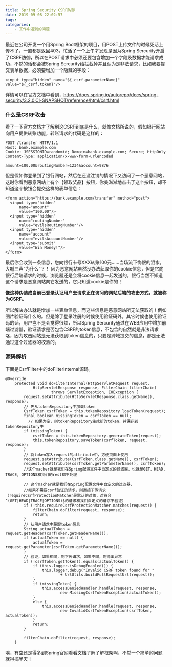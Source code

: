 ```yaml
---
title: Spring Security CSRF防御
date: 2019-09-08 22:02:57
tags:
categories: 
    - 工作中遇到的问题
---
```

最近在公司开发一个用Spring Boot框架的项目，用POST上传文件的时候死活上传不了，一直都是返回403，忙活了一个上午才发现是因为Spring Sercurity开启了CSRF防御，所以在POST请求中必须还要包含增加一个字段及数据才能请求成功，不然的话都会被Spring Sercurity给拦截掉并且认为是非法请求，比如我要提交表单数据，必须要增加一个隐藏的字段：
```
<input type="hidden" name="${_csrf.parameterName}" value="${_csrf.token}"/>
```
详情可以在官方文档中看到，https://docs.spring.io/autorepo/docs/spring-security/3.2.0.CI-SNAPSHOT/reference/html/csrf.html


### 什么是CSRF攻击
看了一下官方文档才了解到这CSRF到底是什么，就像文档所说的，假如银行网站向用户提供转账功能，转账请求的代码是这样的：

```
POST /transfer HTTP/1.1
Host: bank.example.com
Cookie: JSESSIONID=randomid; Domain=bank.example.com; Secure; HttpOnly
Content-Type: application/x-www-form-urlencoded

amount=100.00&routingNumber=1234&account=9876
```

但是假如你登录到了银行网站，然后在还没注销的情况下又访问了一个恶意网站，这时你看到恶意网站上有个【领取奖品】按钮，你美滋滋地点击了这个按钮，却不知道这个按钮会提交这样的表单信息：

```
<form action="https://bank.example.com/transfer" method="post">
  <input type="hidden"
      name="amount"
      value="100.00"/>
  <input type="hidden"
      name="routingNumber"
      value="evilsRoutingNumber"/>
  <input type="hidden"
      name="account"
      value="evilsAccountNumber"/>
  <input type="submit"
      value="Win Money!"/>
</form>
```

最后你会收到一条信息，您向银行卡号XXX转账100元……当场流下悔恨的泪水，大喊三声“为什么”？！
因为恶意网站虽然没办法获取你的cookie信息，但是它向银行后端请求的时候，浏览器还是会将cookie信息一起发送的，银行当然不知道这个请求是恶意网站向它发送的，它只知道cookie是你的！

**像这种伪装成当前已登录认证用户去请求正在访问的网站后端的攻击方式，就被称为CSRF。**

所以解决办法就是增加一些表单信息，而这些信息是恶意网站所无法获取的！例如图片验证码什么的。但是除了登录注册的时候使用验证码外，其它时候也使用验证码的话，用户岂不是会觉得很烦，所以Spring Sercurity通过在WEB应用中增加前端过滤器，验证请求是否包含CSRF的token信息，不包含的自然就是非法请求咯，因为攻击网站是无法获取到token信息的，只要是跨域提交的信息，都是无法通过这个过滤器的校验的。

### 源码解析
下面是CsrfFilter中的doFilterInternal源码。
```
@Override
	protected void doFilterInternal(HttpServletRequest request,
			HttpServletResponse response, FilterChain filterChain)
					throws ServletException, IOException {
		request.setAttribute(HttpServletResponse.class.getName(), response);
		// 先从tokenRepository中加载token
		CsrfToken csrfToken = this.tokenRepository.loadToken(request);
		final boolean missingToken = csrfToken == null;
		  // 如果为空，则tokenRepository生成新的token，并保存到tokenRepository中
		if (missingToken) {
			csrfToken = this.tokenRepository.generateToken(request);
			this.tokenRepository.saveToken(csrfToken, request, response);
		}
        // 将token写入request的attribute中，方便页面上使用
		request.setAttribute(CsrfToken.class.getName(), csrfToken);
		request.setAttribute(csrfToken.getParameterName(), csrfToken);
		//这个macher就是我们在Spring配置文件中自定义的过滤器，也就是GET，HEAD, TRACE, OPTIONS和我们的rest都不处理
 
        // 这个macher就是我们在Spring配置文件中自定义的过滤器，
		//如果不需要csrf验证的请求，则直接下传请求（requireCsrfProtectionMatcher是默认的对象，对符合^(GET|HEAD|TRACE|OPTIONS)$的请求和我们自定义的请求不验证）
		if (!this.requireCsrfProtectionMatcher.matches(request)) {
			filterChain.doFilter(request, response);
			return;
		}
        // 从用户请求中获取token信息
		String actualToken = request.getHeader(csrfToken.getHeaderName());
		if (actualToken == null) {
			actualToken = request.getParameter(csrfToken.getParameterName());
		}
        // 验证，如果相同，则下传请求，如果不同，则抛出异常
		if (!csrfToken.getToken().equals(actualToken)) {
			if (this.logger.isDebugEnabled()) {
				this.logger.debug("Invalid CSRF token found for "
						+ UrlUtils.buildFullRequestUrl(request));
			}
			if (missingToken) {
				this.accessDeniedHandler.handle(request, response,
						new MissingCsrfTokenException(actualToken));
			}
			else {
				this.accessDeniedHandler.handle(request, response,
						new InvalidCsrfTokenException(csrfToken, actualToken));
			}
			return;
		}
 
		filterChain.doFilter(request, response);
	}
```
唉，有空还是得多到Spring官网看看文档了解了解框架啊，不然一个简单的问题就得搞半天！


